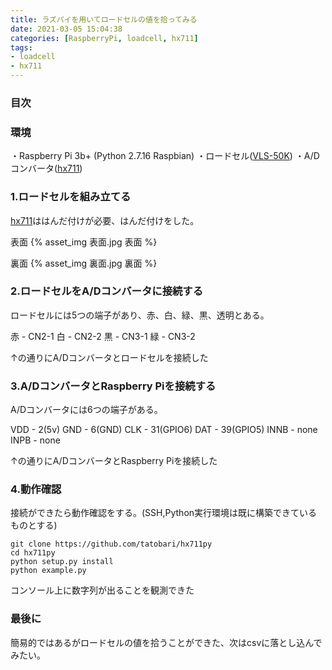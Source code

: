 ```yaml
---
title: ラズパイを用いてロードセルの値を拾ってみる
date: 2021-03-05 15:04:38
categories: [RaspberryPi, loadcell, hx711]
tags: 
- loadcell
- hx711
---
```


### 目次
<!-- toc -->

### 環境

・Raspberry Pi 3b+ (Python 2.7.16 Raspbian)
・ロードセル([VLS-50K](https://www.valcom.co.jp/product/lc/vls/))
・A/Dコンバータ([hx711](https://akizukidenshi.com/catalog/g/gK-12370/))
<!-- more -->
### 1.ロードセルを組み立てる

[hx711](https://akizukidenshi.com/catalog/g/gK-12370/)ははんだ付けが必要、はんだ付けをした。

表面
{% asset_img 表面.jpg 表面 %}

裏面
{% asset_img 裏面.jpg 裏面 %}

### 2.ロードセルをA/Dコンバータに接続する

ロードセルには5つの端子があり、赤、白、緑、黒、透明とある。

赤 - CN2-1
白 - CN2-2 
黒 - CN3-1
緑 - CN3-2

↑の通りにA/Dコンバータとロードセルを接続した

### 3.A/DコンバータとRaspberry Piを接続する

A/Dコンバータには6つの端子がある。

VDD - 2(5v)
GND - 6(GND)
CLK - 31(GPIO6)
DAT - 39(GPIO5)
INNB - none
INPB - none

↑の通りにA/DコンバータとRaspberry Piを接続した

### 4.動作確認

接続ができたら動作確認をする。(SSH,Python実行環境は既に構築できているものとする)

```console
git clone https://github.com/tatobari/hx711py
cd hx711py
python setup.py install
python example.py
```

コンソール上に数字列が出ることを観測できた

### 最後に

簡易的ではあるがロードセルの値を拾うことができた、次はcsvに落とし込んでみたい。